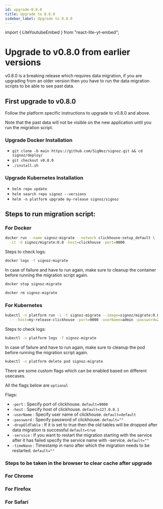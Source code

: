 ```yaml
---
id: upgrade-0.8.0
title: Upgrade to 0.8.0
sidebar_label: Upgrade to 0.8.0
---
```

import { LiteYoutubeEmbed } from "react-lite-yt-embed";

# Upgrade to v0.8.0 from earlier versions

v0.8.0 is a breaking release which requires data migration, if you are upgrading from an older version then you have to run the data migration scripts to be able to see past data.

## First upgrade to v0.8.0

Follow the platform specific instructions to upgrade to v0.8.0 and above.

Note that the past data will not be visible on the new application until you run the migration script.

### Upgrade Docker Installation

- `git clone -b main https://github.com/SigNoz/signoz.git && cd signoz/deploy/`
- `git checkout v0.8.0`
- `./install.sh`

### Upgrade Kubernetes Installation

- `helm repo update`
- `helm search repo signoz --versions`
- `helm -n platform upgrade my-release signoz/signoz`

## Steps to run migration script:

### For Docker

```bash
docker run --name signoz-migrate --network clickhouse-setup_default \
  -it -d signoz/migrate:0.8 -host=clickhouse -port=9000
```

Steps to check logs:

```bash
docker logs -f signoz-migrate
```

In case of failure and have to run again, make sure to cleanup the container before running the migration script again.

```bash
docker stop signoz-migrate

docker rm signoz-migrate
```

### For Kubernetes

```bash
kubectl -n platform run -i -t signoz-migrate --image=signoz/migrate:0.8 --restart='Never' \
  -- -host=my-release-clickhouse -port=9000 -userName=admin -password=27ff0399-0d3a-4bd8-919d-17c2181e6fb9
```

Steps to check logs:

```bash
kubectl -n platform logs -f signoz-migrate
```

In case of failure and have to run again, make sure to cleanup the pod before running the migration script again.

```bash
kubectl -n platform delete pod signoz-migrate
```

There are some custom flags which can be enabled based on different usecases.

All the flags below are `optional`

Flags:

- `-port` : Specify port of clickhouse. `default=9000`
- `-host` : Specify host of clickhouse. `default=127.0.0.1`
- `-userName` : Specify user name of clickhouse. `default=default`
- `-password` : Specify password of clickhouse. `default=""`
- `-dropOldTable` : If it is set to true then the old tables will be dropped after data migration is successful `default=true`
- `-service` : If you want to restart the migration starting with the service after it has failed specify the service name with -service. `default=""`
- `-timeNano` : Timestamp in nano after which the migration needs to be restarted. `default=""`

### Steps to be taken in the browser to clear cache after upgrade

### For Chrome

<LiteYoutubeEmbed id="PmbfbTKKxmk" mute={false} />

### For Firefox

<LiteYoutubeEmbed id="ESivE729ZTs" mute={false} />

### For Safari

<LiteYoutubeEmbed id="T_ovOttPRhA" mute={false} />
